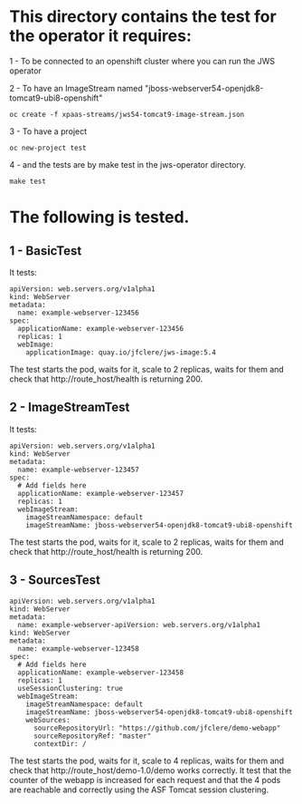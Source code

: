 # This directory contains the test for the operator it requires:

1 - To be connected to an openshift cluster where you can run the JWS operator

2 - To have an ImageStream named "jboss-webserver54-openjdk8-tomcat9-ubi8-openshift"
```
oc create -f xpaas-streams/jws54-tomcat9-image-stream.json
```
3 - To have a project
```
oc new-project test
```
4 - and the tests are by make test in the jws-operator directory.
```
make test
```
# The following is tested.

## 1 - BasicTest
It tests:
```
apiVersion: web.servers.org/v1alpha1
kind: WebServer
metadata:
  name: example-webserver-123456
spec:
  applicationName: example-webserver-123456
  replicas: 1
  webImage:
    applicationImage: quay.io/jfclere/jws-image:5.4
```
The test starts the pod, waits for it, scale to 2 replicas, waits for them and check that http://route_host/health is returning 200.

## 2 - ImageStreamTest
It tests:
```
apiVersion: web.servers.org/v1alpha1
kind: WebServer
metadata:
  name: example-webserver-123457
spec:
  # Add fields here
  applicationName: example-webserver-123457
  replicas: 1
  webImageStream:
    imageStreamNamespace: default
    imageStreamName: jboss-webserver54-openjdk8-tomcat9-ubi8-openshift
```
The test starts the pod, waits for it, scale to 2 replicas, waits for them and check that http://route_host/health is returning 200.

## 3 - SourcesTest
```
apiVersion: web.servers.org/v1alpha1
kind: WebServer
metadata:
  name: example-webserver-apiVersion: web.servers.org/v1alpha1
kind: WebServer
metadata:
  name: example-webserver-123458
spec:
  # Add fields here
  applicationName: example-webserver-123458
  replicas: 1
  useSessionClustering: true
  webImageStream:
    imageStreamNamespace: default
    imageStreamName: jboss-webserver54-openjdk8-tomcat9-ubi8-openshift
    webSources:
      sourceRepositoryUrl: "https://github.com/jfclere/demo-webapp"
      sourceRepositoryRef: "master"
      contextDir: /
```
The test starts the pod, waits for it, scale to 4 replicas, waits for them and check that http://route_host/demo-1.0/demo works correctly.
It test that the counter of the webapp is increased for each request and that the 4 pods are reachable and correctly using the ASF Tomcat session clustering.
